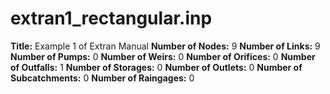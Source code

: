# extran1_rectangular.inp
**Title:** Example 1 of Extran Manual
**Number of Nodes:** 9
**Number of Links:** 9
**Number of Pumps:** 0
**Number of Weirs:** 0
**Number of Orifices:** 0
**Number of Outfalls:** 1
**Number of Storages:** 0
**Number of Outlets:** 0
**Number of Subcatchments:** 0
**Number of Raingages:** 0
